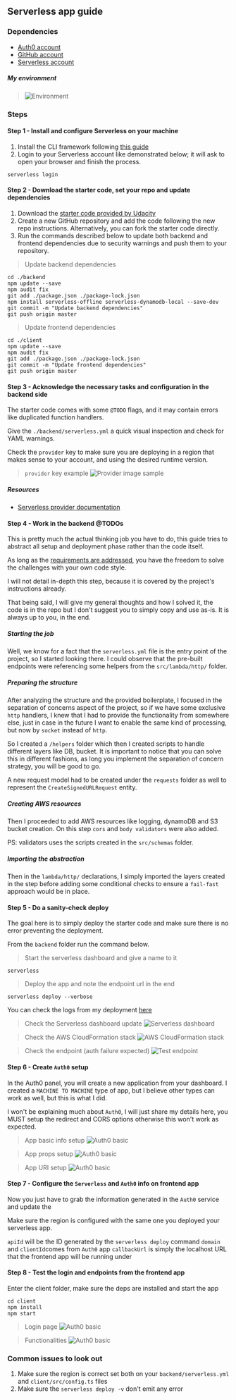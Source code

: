 ## Serverless app guide

### Dependencies

* [Auth0 account](https://manage.auth0.com/)
* [GitHub account](https://github.com)
* [Serverless account](https://dashboard.serverless.com/)

##### My environment
> ![Environment](./images/env.jpg)

### Steps

#### Step 1 - Install and configure Serverless on your machine

1. Install the CLI framework following [this guide](https://www.serverless.com/framework/docs/getting-started/)
2. Login to your Serverless account like demonstrated below; it will ask to open your browser and finish the process.

```shell script
serverless login
```

#### Step 2 - Download the starter code, set your repo and update dependencies

1. Download the 
[starter code provided by Udacity](https://github.com/udacity/cloud-developer/tree/master/course-04/project/c4-final-project-starter-code)
2. Create a new GitHub repository and add the code following the new repo instructions. 
Alternatively, you can fork the starter code directly.
3. Run the commands described below to update both backend and frontend dependencies due to security 
warnings and push them to your repository.

> Update backend dependencies
```shell script
cd ./backend
npm update --save
npm audit fix
git add ./package.json ./package-lock.json
npm install serverless-offline serverless-dynamodb-local --save-dev
git commit -m "Update backend dependencies"
git push origin master
```

> Update frontend dependencies
```shell script
cd ./client
npm update --save
npm audit fix
git add ./package.json ./package-lock.json
git commit -m "Update frontend dependencies"
git push origin master
```

#### Step 3 - Acknowledge the necessary tasks and configuration in the backend side

The starter code comes with some `@TODO` flags, and it may contain errors like duplicated function handlers.

Give the `./backend/serverless.yml` a quick visual inspection and check for YAML warnings.

Check the `provider` key to make sure you are deploying in a region that makes sense to your account, and using the 
desired runtime version.

> `provider` key example
> ![Provider image sample](./images/providerkey.jpg)

##### Resources
* [Serverless provider documentation](https://www.serverless.com/framework/docs/providers/aws/guide/functions/)



#### Step 4 - Work in the backend @TODOs

This is pretty much the actual thinking job you have to do, this guide tries to abstract all setup and deployment phase 
rather than the code itself.

As long as the [requirements are addressed](https://review.udacity.com/#!/rubrics/2574/view), you have the freedom to 
solve the challenges with your own code style.

I will not detail in-depth this step, because it is covered by the project's instructions already. 

That being said, I will give my general thoughts and how I solved it, the code is in the repo but I don't suggest you to 
simply copy and use as-is. It is always up to you, in the end.

##### Starting the job

Well, we know for a fact that the `serverless.yml` file is the entry point of the project, so I started looking there. 
I could observe that the pre-built endpoints were referencing some helpers from the `src/lambda/http/` folder.


##### Preparing the structure

After analyzing the structure and the provided boilerplate, I focused in the separation of concerns aspect of the
 project, so if we have some exclusive `http` handlers, I knew that I had to provide the functionality from somewhere 
 else, just in case in the future I want to enable the same kind of processing, but now by `socket` instead of `http`.
 
 So I created a `/helpers` folder which then I created scripts to handle different layers like DB, bucket. 
 It is important to notice that you can solve this in different fashions, as long you implement the separation of
 concern strategy, you will be good to go.

A new request model had to be created under the `requests` folder as well to represent the `CreateSignedURLRequest` entity.


##### Creating AWS resources

Then I proceeded to add AWS resources like logging, dynamoDB and S3 bucket creation. On this step `cors` and `body validators` 
were also added.

PS: validators uses the scripts created in the `src/schemas` folder.


##### Importing the abstraction

Then in the `lambda/http/` declarations, I simply imported the layers created in the step before adding some conditional
checks to ensure a `fail-fast` approach would be in place.


#### Step 5 - Do a sanity-check deploy


The goal here is to simply deploy the starter code and make sure there is no error preventing the deployment.

From the `backend` folder run the command below.

> Start the serverless dashboard and give a name to it
```shell script
serverless
```

> Deploy the app and note the endpoint url in the end
```shell script
serverless deploy --verbose
```

You can check the logs from my deployment [here](./deploy.log)

> Check the Serverless dashboard update
> ![Serverless dashboard](./images/serverless.jpg)

> Check the AWS CloudFormation stack
> ![AWS CloudFormation stack](./images/cloudform.jpg)

> Check the endpoint (auth failure expected)
>![Test endpoint](./images/authtest.jpg)


#### Step 6 - Create `Auth0` setup

In the Auth0 panel, you will create a new application from your dashboard. I created a `MACHINE TO MACHINE` type of app,
but I believe other types can work as well, but this is what I did.

I won't be explaining much about `Auth0`, I will just share my details here, you MUST setup the redirect and CORS options
otherwise this won't work as expected.

> App basic info setup
> ![Auth0 basic](./images/appbasic.jpg)

> App props setup
> ![Auth0 basic](./images/apppros.jpg)

> App URI setup
> ![Auth0 basic](./images/appuri.jpg)


#### Step 7 - Configure the `Serverless` and `Auth0` info on frontend app

Now you just have to grab the information generated in the `Auth0` service and update the 

Make sure the region is configured with the same one you deployed your serverless app.

`apiId` will be the ID generated by the `serverless deploy` command
`domain` and `clientId`comes from `Auth0` app
`callbackUrl` is simply the localhost URL that the frontend app will be running under 


#### Step 8 - Test the login and endpoints from the frontend app

Enter the client folder, make sure the deps are installed and start the app

```shell script
cd client
npm install
npm start
```

> Login page
> ![Auth0 basic](./images/login.jpg)

> Functionalities
> ![Auth0 basic](./images/features.jpg)


### Common issues to look out

1. Make sure the region is correct set both on your `backend/serverless.yml` and `client/src/config.ts` files
2. Make sure the `serverless deploy -v` don't emit any error
